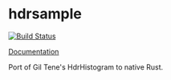 # hdrsample

[![Build Status](https://travis-ci.org/jonhoo/hdrsample.svg?branch=master)](https://travis-ci.org/jonhoo/hdrsample)

[Documentation](https://jon.tsp.io/crates/hdrsample)

Port of Gil Tene's HdrHistogram to native Rust.
